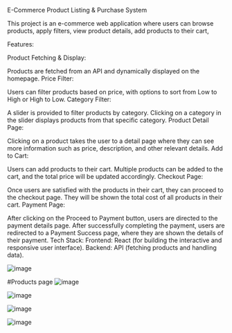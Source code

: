  E-Commerce Product Listing & Purchase System

 This project is an e-commerce web application where users can browse products, apply filters, view product details, add products to their cart,

Features:

Product Fetching & Display:

Products are fetched from an API and dynamically displayed on the homepage.
Price Filter:

Users can filter products based on price, with options to sort from Low to High or High to Low.
Category Filter:

A slider is provided to filter products by category.
Clicking on a category in the slider displays products from that specific category.
Product Detail Page:

Clicking on a product takes the user to a detail page where they can see more information such as price, description, and other relevant details.
Add to Cart:

Users can add products to their cart.
Multiple products can be added to the cart, and the total price will be updated accordingly.
Checkout Page:

Once users are satisfied with the products in their cart, they can proceed to the checkout page.
They will be shown the total cost of all products in their cart.
Payment Page:

After clicking on the Proceed to Payment button, users are directed to the payment details page.
After successfully completing the payment, users are redirected to a Payment Success page, where they are shown the details of their payment.
Tech Stack:
Frontend: React (for building the interactive and responsive user interface).
Backend: API (fetching products and handling data).


 

![image](https://github.com/user-attachments/assets/381550c9-36ae-44a5-9883-31c4f653ce48)

#Products page
![image](https://github.com/user-attachments/assets/92f20c49-f8b0-44f8-b2d7-4cd9eb21b0b1)


![image](https://github.com/user-attachments/assets/f0eade4b-900e-4e22-9843-e8446e1ef633)



![image](https://github.com/user-attachments/assets/bd08690e-ccc8-4a07-849b-90500a4e848a)


![image](https://github.com/user-attachments/assets/194beee7-c6ac-4cbc-94da-0a40ce3def23)






